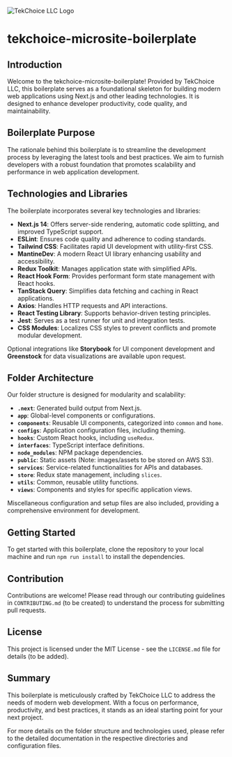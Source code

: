 ![TekChoice LLC Logo](https://media.licdn.com/dms/image/C560BAQH3LrkSXvAL8g/company-logo_200_200/0/1673970237449/tekchoice_logo?e=2147483647&v=beta&t=ZzBzQxAGafHjDtK9dsilyMJCYLwbMMxebAnLqZ36nsg)

# tekchoice-microsite-boilerplate

## Introduction
Welcome to the tekchoice-microsite-boilerplate! Provided by TekChoice LLC, this boilerplate serves as a foundational skeleton for building modern web applications using Next.js and other leading technologies. It is designed to enhance developer productivity, code quality, and maintainability.

## Boilerplate Purpose
The rationale behind this boilerplate is to streamline the development process by leveraging the latest tools and best practices. We aim to furnish developers with a robust foundation that promotes scalability and performance in web application development.

## Technologies and Libraries
The boilerplate incorporates several key technologies and libraries:

- **Next.js 14**: Offers server-side rendering, automatic code splitting, and improved TypeScript support.
- **ESLint**: Ensures code quality and adherence to coding standards.
- **Tailwind CSS**: Facilitates rapid UI development with utility-first CSS.
- **MantineDev**: A modern React UI library enhancing usability and accessibility.
- **Redux Toolkit**: Manages application state with simplified APIs.
- **React Hook Form**: Provides performant form state management with React hooks.
- **TanStack Query**: Simplifies data fetching and caching in React applications.
- **Axios**: Handles HTTP requests and API interactions.
- **React Testing Library**: Supports behavior-driven testing principles.
- **Jest**: Serves as a test runner for unit and integration tests.
- **CSS Modules**: Localizes CSS styles to prevent conflicts and promote modular development.

Optional integrations like **Storybook** for UI component development and **Greenstock** for data visualizations are available upon request.

## Folder Architecture
Our folder structure is designed for modularity and scalability:

- **`.next`**: Generated build output from Next.js.
- **`app`**: Global-level components or configurations.
- **`components`**: Reusable UI components, categorized into `common` and `home`.
- **`configs`**: Application configuration files, including theming.
- **`hooks`**: Custom React hooks, including `useRedux`.
- **`interfaces`**: TypeScript interface definitions.
- **`node_modules`**: NPM package dependencies.
- **`public`**: Static assets (Note: images/assets to be stored on AWS S3).
- **`services`**: Service-related functionalities for APIs and databases.
- **`store`**: Redux state management, including `slices`.
- **`utils`**: Common, reusable utility functions.
- **`views`**: Components and styles for specific application views.

Miscellaneous configuration and setup files are also included, providing a comprehensive environment for development.

## Getting Started
To get started with this boilerplate, clone the repository to your local machine and run ```npm run install``` to install the dependencies.

## Contribution
Contributions are welcome! Please read through our contributing guidelines in `CONTRIBUTING.md` (to be created) to understand the process for submitting pull requests.

## License
This project is licensed under the MIT License - see the `LICENSE.md` file for details (to be added).

## Summary
This boilerplate is meticulously crafted by TekChoice LLC to address the needs of modern web development. With a focus on performance, productivity, and best practices, it stands as an ideal starting point for your next project.

For more details on the folder structure and technologies used, please refer to the detailed documentation in the respective directories and configuration files.
